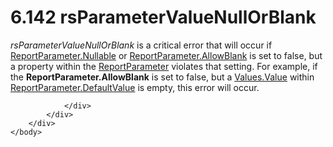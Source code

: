 <html dir="LTR" xmlns:mshelp="http://msdn.microsoft.com/mshelp" xmlns:ddue="http://ddue.schemas.microsoft.com/authoring/2003/5" xmlns:xlink="http://www.w3.org/1999/xlink" xmlns:tool="http://www.microsoft.com/tooltip">
    <head>
        <meta http-equiv="Content-Type" content="text/html; CHARSET=utf-8"></meta>
        <meta name="save" content="history"></meta>
        <title>6.142 rsParameterValueNullOrBlank</title>
        <xml>
            <mshelp:toctitle title="6.142 rsParameterValueNullOrBlank"></mshelp:toctitle>
            <mshelp:rltitle title="[MS-RDL]: rsParameterValueNullOrBlank"></mshelp:rltitle>
            <mshelp:keyword index="A" term="cfffeb44-8985-436f-9159-1f1db6122a91"></mshelp:keyword>
            <mshelp:attr name="DCSext.ContentType" value="open specification"></mshelp:attr>
            <mshelp:attr name="AssetID" value="cfffeb44-8985-436f-9159-1f1db6122a91"></mshelp:attr>
            <mshelp:attr name="TopicType" value="kbRef"></mshelp:attr>
            <mshelp:attr name="DCSext.Title" value="[MS-RDL]: rsParameterValueNullOrBlank" />
        </xml>
    </head>
    <body>
        <div id="header">
            <h1 class="heading">6.142 rsParameterValueNullOrBlank</h1>
        </div>
        <div id="mainSection">
            <div id="mainBody">
                <div id="allHistory" class="saveHistory"></div>
                <div id="sectionSection0" class="section" name="collapseableSection">
                    

<p><i>rsParameterValueNullOrBlank</i> is a critical error that will
occur if <a href="aeb93aab-9673-4c7a-998a-1f6391d7accb.htm">ReportParameter.Nullable</a>
or <a href="2f407b6d-c89d-4943-a8d2-88bcab24a8eb.htm">ReportParameter.AllowBlank</a>
is set to false, but a property within the <a href="7c3f4c83-9172-48db-94c1-693295c5d623.htm">ReportParameter</a> violates
that setting. For example, if the <b>ReportParameter.AllowBlank</b> is set to
false, but a <a href="6d1d760f-fc6f-4450-bacd-b0de538016fc.htm">Values.Value</a>
within <a href="8e66448d-9239-490c-8c81-5d4bce32e4d8.htm">ReportParameter.DefaultValue</a>
is empty, this error will occur.</p>


                </div>
            </div>
        </div>
    </body>
</html>